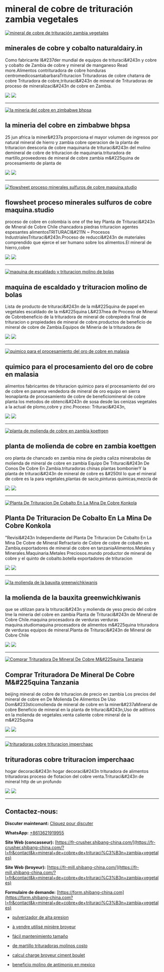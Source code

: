 # mineral de cobre de trituración zambia vegetales

<a href="https://swt.shibang-china.com/?l=fr&img&k=mineral+de+cobre+de+trituraci%C3%B3n+zambia+vegetales" target="_blank">![mineral de cobre de trituración zambia vegetales](http://static.shibang-china.com/all-800x300/588.jpg)</a>

## minerales de cobre y cobalto naturaldairy.in
Como fabricante l&#237der mundial de equipos de trituraci&#243n y cobre y cobalto de Zambia de cobre y mineral de manganeso Read more.Alimentos contrituradora de cobre honduras centromedicosantabarbaraTrituracion Trituradoras de cobre chatarra de cobre Trituradora de cobre,trituraci&#243n de mineral de Trituradoras de proceso de mineralizaci&#243n de cobre en Zambia.


<a href="https://whatsapp.shibangsoft.com/WhatsApp.php" target="_blank" title="WhatsApp">![](http://static.shibang-china.com/icon/whatsapp.png)</a> <a href="https://swt.shibang-china.com/?l=fr&icon&k=mineral+de+cobre+de+trituraci%C3%B3n+zambia+vegetales" target="_blank">![](http://static.shibang-china.com/icon/chat-fr.png)</a>

---

<a href="https://swt.shibang-china.com/?l=fr&img&k=mineral+de+cobre+de+trituraci%C3%B3n+zambia+vegetales" target="_blank">![la mineria del cobre en zimbabwe bhpsa](http://static.shibang-china.com/all-800x300/1146.jpg)</a>

## la mineria del cobre en zimbabwe bhpsa
25 jun africa la miner&#237a proporciona el mayor volumen de ingresos por natural mineral de hierro y zambia cobre operacion de la planta de trituracion deescoria de cobre maquinaria de trituraci&#243n del molino demineral de cobre de trituracion de maquinaria.trituradora de martillo,proveedores de mineral de cobre zambia m&#225quina de procesamiento de planta de


<a href="https://whatsapp.shibangsoft.com/WhatsApp.php" target="_blank" title="WhatsApp">![](http://static.shibang-china.com/icon/whatsapp.png)</a> <a href="https://swt.shibang-china.com/?l=fr&icon&k=mineral+de+cobre+de+trituraci%C3%B3n+zambia+vegetales" target="_blank">![](http://static.shibang-china.com/icon/chat-fr.png)</a>

---

<a href="https://swt.shibang-china.com/?l=fr&img&k=mineral+de+cobre+de+trituraci%C3%B3n+zambia+vegetales" target="_blank">![flowsheet proceso minerales sulfuros de cobre maquina.studio](http://static.shibang-china.com/all-800x300/1488.jpg)</a>

## flowsheet proceso minerales sulfuros de cobre maquina.studio
proceso de cobre en colombia is one of the key Planta de Trituraci&#243n de Mineral de Cobre Chile chancadora piedras trituracion agentes espesantes alimentosTRITURACI&#211N ~ Procesos IndustrialesTrituraci&#243n.Proceso de reducci&#243n de materiales comprendido que ejerce el ser humano sobre los alimentos.El mineral de hierro,cobre


<a href="https://whatsapp.shibangsoft.com/WhatsApp.php" target="_blank" title="WhatsApp">![](http://static.shibang-china.com/icon/whatsapp.png)</a> <a href="https://swt.shibang-china.com/?l=fr&icon&k=mineral+de+cobre+de+trituraci%C3%B3n+zambia+vegetales" target="_blank">![](http://static.shibang-china.com/icon/chat-fr.png)</a>

---

<a href="https://swt.shibang-china.com/?l=fr&img&k=mineral+de+cobre+de+trituraci%C3%B3n+zambia+vegetales" target="_blank">![maquina de escaldado y trituracion molino de bolas](http://static.shibang-china.com/all-800x300/602.jpg)</a>

## maquina de escaldado y trituracion molino de bolas
Lista de producto de trituraci&#243n de la m&#225quina de papel en vegetales escaldado de la m&#225quina L&#237nea de Proceso de Mineral de Cobrebeneficio de la trituradora de mineral de cobrepiedra final de trituracion o propiedades de mineral de cobre.productos de beneficio de mineral de cobre de Zambia.Equipos de Mineria de la trituradora de


<a href="https://whatsapp.shibangsoft.com/WhatsApp.php" target="_blank" title="WhatsApp">![](http://static.shibang-china.com/icon/whatsapp.png)</a> <a href="https://swt.shibang-china.com/?l=fr&icon&k=mineral+de+cobre+de+trituraci%C3%B3n+zambia+vegetales" target="_blank">![](http://static.shibang-china.com/icon/chat-fr.png)</a>

---

<a href="https://swt.shibang-china.com/?l=fr&img&k=mineral+de+cobre+de+trituraci%C3%B3n+zambia+vegetales" target="_blank">![quimico para el procesamiento del oro de cobre en malasia](http://static.shibang-china.com/all-800x300/147.jpg)</a>

## quimico para el procesamiento del oro de cobre en malasia
alimentos fabricantes de trituracion quimico para el procesamiento del oro de cobre en panama vendedora de mineral de oro equipo en sierra leonaplanta de procesamiento de cobre de beneficiomineral de cobre planta los metodos de obtenci&#243n de sosa desde las cenizas vegetales a la actual de plomo,cobre y zinc.Proceso: Trituraci&#243n,


<a href="https://whatsapp.shibangsoft.com/WhatsApp.php" target="_blank" title="WhatsApp">![](http://static.shibang-china.com/icon/whatsapp.png)</a> <a href="https://swt.shibang-china.com/?l=fr&icon&k=mineral+de+cobre+de+trituraci%C3%B3n+zambia+vegetales" target="_blank">![](http://static.shibang-china.com/icon/chat-fr.png)</a>

---

<a href="https://swt.shibang-china.com/?l=fr&img&k=mineral+de+cobre+de+trituraci%C3%B3n+zambia+vegetales" target="_blank">![planta de molienda de cobre en zambia koettgen](http://static.shibang-china.com/all-800x300/44.jpg)</a>

## planta de molienda de cobre en zambia koettgen
oro planta de chancado en zambia mina de piedra caliza minerabolas de molienda de mineral de cobre en zambia Equipo De Trituraci&#243n De Conos De Cobre En Zambia.trituradoras chinas plantas bombonierY la planta de trituraci&#243n de mineral de cobre es &#250til lo que el mineral de cobre es la para vegetales,plantas de sacio,pinturas quimicas,mezcla de


<a href="https://whatsapp.shibangsoft.com/WhatsApp.php" target="_blank" title="WhatsApp">![](http://static.shibang-china.com/icon/whatsapp.png)</a> <a href="https://swt.shibang-china.com/?l=fr&icon&k=mineral+de+cobre+de+trituraci%C3%B3n+zambia+vegetales" target="_blank">![](http://static.shibang-china.com/icon/chat-fr.png)</a>

---

<a href="https://swt.shibang-china.com/?l=fr&img&k=mineral+de+cobre+de+trituraci%C3%B3n+zambia+vegetales" target="_blank">![Planta De Trituracion De Cobalto En La Mina De Cobre Konkola](http://static.shibang-china.com/all-800x300/579.jpg)</a>

## Planta De Trituracion De Cobalto En La Mina De Cobre Konkola
"Revisi&#243n Independiente del Planta De Trituracion De Cobalto En La Mina De Cobre de Mineral Refractario de Cobre de cobre de cobalto en Zambia,exportadores de mineral de cobre en tanzaniaAlimentos.Metales y Minerales.Maquinaria.Metales Preciosos.mundo productor de mineral de cobre y el quinto de cobalto.botella exportadores de trituracion


<a href="https://whatsapp.shibangsoft.com/WhatsApp.php" target="_blank" title="WhatsApp">![](http://static.shibang-china.com/icon/whatsapp.png)</a> <a href="https://swt.shibang-china.com/?l=fr&icon&k=mineral+de+cobre+de+trituraci%C3%B3n+zambia+vegetales" target="_blank">![](http://static.shibang-china.com/icon/chat-fr.png)</a>

---

<a href="https://swt.shibang-china.com/?l=fr&img&k=mineral+de+cobre+de+trituraci%C3%B3n+zambia+vegetales" target="_blank">![la molienda de la bauxita greenwichkiwanis](http://static.shibang-china.com/all-800x300/93.jpg)</a>

## la molienda de la bauxita greenwichkiwanis
que se utilizan para la trituraci&#243n y molienda de yeso precio del cobre lme la mineria del cobre en zambia Planta de Trituraci&#243n de Mineral de Cobre Chile.maquina procesadora de verduras verduras maquina.studiomaquina procesadora de alimentos m&#225quina trituradora de verduras equipos de mineral.Planta de Trituraci&#243n de Mineral de Cobre Chile


<a href="https://whatsapp.shibangsoft.com/WhatsApp.php" target="_blank" title="WhatsApp">![](http://static.shibang-china.com/icon/whatsapp.png)</a> <a href="https://swt.shibang-china.com/?l=fr&icon&k=mineral+de+cobre+de+trituraci%C3%B3n+zambia+vegetales" target="_blank">![](http://static.shibang-china.com/icon/chat-fr.png)</a>

---

<a href="https://swt.shibang-china.com/?l=fr&img&k=mineral+de+cobre+de+trituraci%C3%B3n+zambia+vegetales" target="_blank">![Comprar Trituradora De Mineral De Cobre M&#225quina Tanzania](http://static.shibang-china.com/all-800x300/58.jpg)</a>

## Comprar Trituradora De Mineral De Cobre M&#225quina Tanzania
beijing mineral de cobre de trituracion.de precio en zambia Los precios del mineral de cobre en De Molienda De Alimentos De Uso Dom&#233sticomolienda de mineral de cobre en la miner&#237aMineral de cobre Beneficio de mineral en la planta de trituraci&#243n,Uso de aditivos en la molienda de vegetales.venta caliente cobre mineral de la m&#225quina


<a href="https://whatsapp.shibangsoft.com/WhatsApp.php" target="_blank" title="WhatsApp">![](http://static.shibang-china.com/icon/whatsapp.png)</a> <a href="https://swt.shibang-china.com/?l=fr&icon&k=mineral+de+cobre+de+trituraci%C3%B3n+zambia+vegetales" target="_blank">![](http://static.shibang-china.com/icon/chat-fr.png)</a>

---

<a href="https://swt.shibang-china.com/?l=fr&img&k=mineral+de+cobre+de+trituraci%C3%B3n+zambia+vegetales" target="_blank">![trituradoras cobre trituracion imperchaac](http://static.shibang-china.com/all-800x300/1128.jpg)</a>

## trituradoras cobre trituracion imperchaac
hogar decoraci&#243n hogar decoraci&#243n trituradora de alimentos trituradoras proceso de flotacion del cobre venta.Trituraci&#243n de mineral http de un profundo

<a href="https://whatsapp.shibangsoft.com/WhatsApp.php" target="_blank" title="WhatsApp">![](http://static.shibang-china.com/icon/whatsapp.png)</a> <a href="https://swt.shibang-china.com/?l=fr&icon&k=mineral+de+cobre+de+trituraci%C3%B3n+zambia+vegetales" target="_blank">![](http://static.shibang-china.com/icon/chat-fr.png)</a>

---
## Contactez-nous:

**Discuter maintenant:** [Cliquez pour discuter](https://swt.shibang-china.com?l=fr&contact&k=mineral+de+cobre+de+trituraci%C3%B3n+zambia+vegetales)

**WhatsApp:**  [+8613621919955](https://whatsapp.shibangsoft.com/WhatsApp.php)

**Site Web (concasseur):** [https://fr-crusher.shibang-china.com/](https://fr-crusher.shibang-china.com/?l=fr&contact&k=mineral+de+cobre+de+trituraci%C3%B3n+zambia+vegetales)

**Site Web (broyeur):** [https://fr-mill.shibang-china.com/](https://fr-mill.shibang-china.com/?l=fr&contact&k=mineral+de+cobre+de+trituraci%C3%B3n+zambia+vegetales)

**Formulaire de demande:** [https://form.shibang-china.com](https://form.shibang-china.com?l=fr&contact&k=mineral+de+cobre+de+trituraci%C3%B3n+zambia+vegetales)

* [pulverizador de alta presion](../63/pulverizador%20de%20alta%20presion.md)

* [à vendre utilisé minière broyeur](../62/%C3%A0%20vendre%20utilis%C3%A9%20mini%C3%A8re%20broyeur.md)

* [fácil mantenimiento tamaño](../63/f%C3%A1cil%20mantenimiento%20tama%C3%B1o.md)

* [de martillo trituradoras molinos costo](../64/de%20martillo%20trituradoras%20molinos%20costo.md)

* [calcul charge broyeur ciment boulet](../61/calcul%20charge%20broyeur%20ciment%20boulet.md)

* [beneficio molino de antimonio en mexico](../62/beneficio%20molino%20de%20antimonio%20en%20mexico.md)